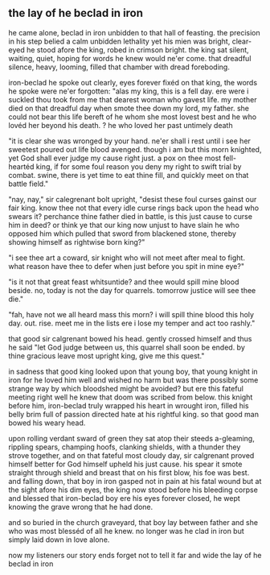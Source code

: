 ## the lay of he beclad in iron

he came alone, beclad in iron
unbidden to that hall of feasting.
the precision in his step belied
a calm unbidden lethality
yet his mien was bright, clear-eyed he stood
afore the king, robed in crimson bright.
the king sat silent, waiting, quiet,
hoping for words he knew would ne'er come.
that dreadful silence, heavy, looming,
filled that chamber with dread foreboding.

iron-beclad he spoke out clearly,
eyes forever fixéd on that king,
the words he spoke were ne'er forgotten:
"alas my king, this is a fell day.
ere were i suckled thou took from me
that dearest woman who gavest life.
my mother died on that dreadful day
when smote thee down my lord, my father.
she could not bear this life bereft of
he whom she most lovest best and
he who lovéd her beyond his death.
    ? he who loved her past untimely death

"it is clear she was wronged by your hand.
ne'er shall i rest until i see
her sweetest poured out life blood avenged.
though i am but this morn knighted, yet
God shall ever judge my cause right just.
a pox on thee most fell-heartéd king,
if for some foul reason you deny
my right to swift trial by combat.
swine, there is yet time to eat thine fill,
and quickly meet on that battle field."

"nay, nay," sir calegrenant bolt upright,
"desist these foul curses gainst our fair king.
know thee not that every idle curse
rings back upon the head who swears it?
perchance thine father died in battle,
is this just cause to curse him in deed?
or think ye that our king now unjust
to have slain he who opposed him which
pulled that sword from blackened stone, thereby
showing himself as rightwise born king?"

"i see thee art a coward, sir knight
who will not meet after meal to fight.
what reason have thee to defer
when just before you spit in mine eye?"

"is it not that great feast whitsuntide?
and thee would spill mine blood beside. no,
today is not the day for quarrels.
tomorrow justice will see thee die."

"fah, have not we all heard mass this morn?
i will spill thine blood this holy day.
out. rise. meet me in the lists ere i
lose my temper and act too rashly."

that good sir calgrenant bowed his head.
gently crossed himself and thus he said
"let God judge between us, this quarrel
shall soon be ended. by thine gracious
leave most upright king, give me this quest."

in sadness that good king looked upon
that young boy, that young knight in iron
for he loved him well and wished no harm
but was there possibly some strange way
by which bloodshed might be avoided?
but ere this fateful meeting right well
he knew that doom was scribed from below.
this knight before him, iron-beclad
truly wrapped his heart in wrought iron,
filled his belly brim full of passion
directed hate at his rightful king.
so that good man bowed his weary head.

upon rolling verdant sward of green
they sat atop their steeds a-gleaming,
rippling spears, champing hoofs, clanking shields,
with a thunder they strove together,
and on that fateful most cloudy day,
sir calgrenant proved himself better
for God himself upheld his just cause.
his spear it smote straight through shield and breast
that on his first blow, his foe was best.
and falling down, that boy in iron
gasped not in pain at his fatal wound
but at the sight afore his dim eyes,
the king now stood before his bleeding
corpse and blessed that iron-beclad boy
ere his eyes forever closed, he wept
knowing the grave wrong that he had done.

and so buried in the church graveyard,
that boy lay between father and she
who was most blesséd of all he knew.
no longer was he clad in iron
but simply laid down in love alone.

now my listeners our story ends
forget not to tell it far and wide
the lay of he beclad in iron

